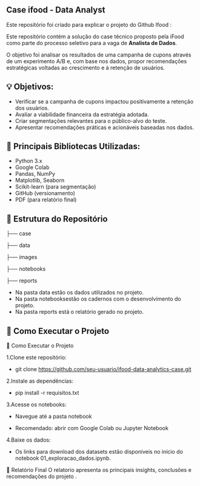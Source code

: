
## Case ifood - Data Analyst

Este repositório foi criado para explicar o projeto do Github Ifood :

Este repositório contém a solução do case técnico proposto pela iFood como parte do processo seletivo para a vaga de **Analista de Dados**.

O objetivo foi analisar os resultados de uma campanha de cupons através de um experimento A/B e, com base nos dados, propor recomendações estratégicas voltadas ao crescimento e à retenção de usuários.


## 💡 Objetivos:

- Verificar se a campanha de cupons impactou positivamente a retenção dos usuários.
- Avaliar a viabilidade financeira da estratégia adotada.
- Criar segmentações relevantes para o público-alvo do teste.
- Apresentar recomendações práticas e acionáveis baseadas nos dados.


## 🧰 Principais Bibliotecas Utilizadas:

- Python 3.x  
- Google Colab  
- Pandas, NumPy  
- Matplotlib, Seaborn  
- Scikit-learn (para segmentação)  
- GitHub (versionamento)  
- PDF (para relatório final)


## 📁 Estrutura do Repositório

├── case

├── data

├── images

├── notebooks

├── reports

- Na pasta data estão os dados utilizados no projeto. 
- Na pasta notebooksestão os cadernos com o desenvolvimento do projeto.
- Na pasta reports está o relatório gerado no projeto.


## 🚀 Como Executar o Projeto

🚀 Como Executar o Projeto

1.Clone este repositório:

- git clone https://github.com/seu-usuario/ifood-data-analytics-case.git

2.Instale as dependências:

- pip install -r requisitos.txt

3.Acesse os notebooks:

- Navegue até a pasta notebook

- Recomendado: abrir com Google Colab ou Jupyter Notebook

4.Baixe os dados:
- Os links para download dos datasets estão disponíveis no início do notebook 01_exploracao_dados.ipynb.


📝 Relatório Final
O relatorio apresenta os principais insights, conclusões e recomendações do projeto .
